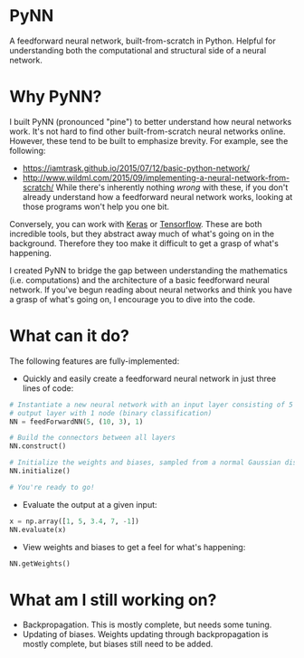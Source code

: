 # PyNN
A feedforward neural network, built-from-scratch in Python. Helpful for understanding both the computational and structural side of a neural network.

# Why PyNN?
I built PyNN (pronounced "pine") to better understand how neural networks work. It's not hard to find other built-from-scratch neural networks online. However, these tend to be built to emphasize brevity. For example, see the following:
* https://iamtrask.github.io/2015/07/12/basic-python-network/
* http://www.wildml.com/2015/09/implementing-a-neural-network-from-scratch/
While there's inherently nothing *wrong* with these, if you don't already understand how a feedforward neural network works, looking at those programs won't help you one bit. 

Conversely, you can work with [Keras](https://keras.io/) or [Tensorflow](https://www.tensorflow.org/). These are both incredible tools, but they abstract away much of what's going on in the background. Therefore they too make it difficult to get a grasp of what's happening.

I created PyNN to bridge the gap between understanding the mathematics (i.e. computations) and the architecture of a basic feedforward neural network. If you've begun reading about neural networks and think you have a grasp of what's going on, I encourage you to dive into the code. 

# What can it do?
The following features are fully-implemented:
* Quickly and easily create a feedforward neural network in just three lines of code:
```python
# Instantiate a new neural network with an input layer consisting of 5 nodes, 3 hidden layers each with 10 nodes, and an
# output layer with 1 node (binary classification)
NN = feedForwardNN(5, (10, 3), 1)

# Build the connectors between all layers
NN.construct()

# Initialize the weights and biases, sampled from a normal Gaussian distribution
NN.initialize()

# You're ready to go!
```
* Evaluate the output at a given input:
```python
x = np.array([1, 5, 3.4, 7, -1])
NN.evaluate(x)
```

* View weights and biases to get a feel for what's happening:
```python
NN.getWeights()
```

# What am I still working on?
* Backpropagation. This is mostly complete, but needs some tuning.
* Updating of biases. Weights updating through backpropagation is mostly complete, but biases still need to be added.
